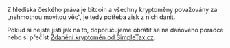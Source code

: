 Z hlediska českého práva je bitcoin a všechny kryptoměny považovány za „nehmotnou movitou věc“, je tedy potřeba zisk z nich danit.

Pokud si nejste jistí jak na to, doporučujeme obrátit se na daňového poradce nebo si přečíst [Zdanění kryptoměn od SimpleTax.cz](https://www.zdanenikryptomen.cz/zdanenikryptomen.pdf).
